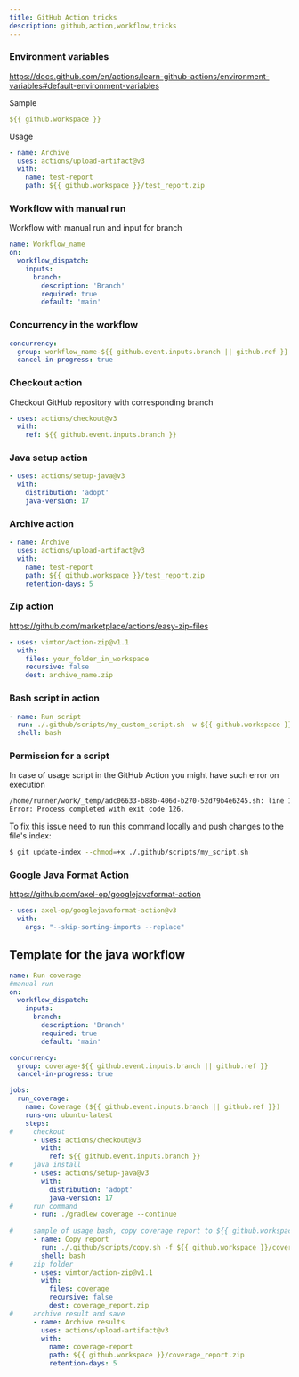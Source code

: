 ```yaml
---
title: GitHub Action tricks
description: github,action,workflow,tricks
---
```


### Environment variables

https://docs.github.com/en/actions/learn-github-actions/environment-variables#default-environment-variables

Sample
```yaml
${{ github.workspace }}
```
Usage
```yaml
- name: Archive 
  uses: actions/upload-artifact@v3
  with:
    name: test-report
    path: ${{ github.workspace }}/test_report.zip
```

### Workflow with manual run

Workflow with manual run and input for branch

```yaml
name: Workflow_name
on:
  workflow_dispatch:
    inputs:
      branch:
        description: 'Branch'
        required: true
        default: 'main'
```

### Concurrency in the workflow
```yaml
concurrency:
  group: workflow_name-${{ github.event.inputs.branch || github.ref }}
  cancel-in-progress: true
```

### Checkout action
Checkout GitHub repository with corresponding branch
```yaml
- uses: actions/checkout@v3
  with:
    ref: ${{ github.event.inputs.branch }}
```

### Java setup action
```yaml
- uses: actions/setup-java@v3
  with:
    distribution: 'adopt'
    java-version: 17
```

### Archive action

```yaml
- name: Archive 
  uses: actions/upload-artifact@v3
  with:
    name: test-report
    path: ${{ github.workspace }}/test_report.zip
    retention-days: 5
```

### Zip action

https://github.com/marketplace/actions/easy-zip-files

```yaml
- uses: vimtor/action-zip@v1.1
  with:
    files: your_folder_in_workspace
    recursive: false
    dest: archive_name.zip
```

### Bash script in action
```yaml
- name: Run script
  run: ./.github/scripts/my_custom_script.sh -w ${{ github.workspace }} -d true
  shell: bash
```

### Permission for a script

In case of usage script in the GitHub Action you might have such error on execution
```bash
/home/runner/work/_temp/adc06633-b88b-406d-b270-52d79b4e6245.sh: line 1: ./.github/scripts/my_script.sh: Permission denied
Error: Process completed with exit code 126.
```
To fix this issue need to run this command locally and push changes to the file's index:
```bash
$ git update-index --chmod=+x ./.github/scripts/my_script.sh
```

### Google Java Format Action
https://github.com/axel-op/googlejavaformat-action

```yaml
- uses: axel-op/googlejavaformat-action@v3
  with:
    args: "--skip-sorting-imports --replace"
```

## Template for the java workflow
```yaml
name: Run coverage
#manual run
on:
  workflow_dispatch:
    inputs:
      branch:
        description: 'Branch'
        required: true
        default: 'main'

concurrency:
  group: coverage-${{ github.event.inputs.branch || github.ref }}
  cancel-in-progress: true

jobs:
  run_coverage:
    name: Coverage (${{ github.event.inputs.branch || github.ref }})
    runs-on: ubuntu-latest
    steps:
#     checkout
      - uses: actions/checkout@v3
        with:
          ref: ${{ github.event.inputs.branch }}
#     java install
      - uses: actions/setup-java@v3
        with:
          distribution: 'adopt'
          java-version: 17
#     run command
      - run: ./gradlew coverage --continue
        
#     sample of usage bash, copy coverage report to ${{ github.workspace }}/coverage
      - name: Copy report
        run: ./.github/scripts/copy.sh -f ${{ github.workspace }}/coverage
        shell: bash
#     zip folder
      - uses: vimtor/action-zip@v1.1
        with:
          files: coverage
          recursive: false
          dest: coverage_report.zip
#     archive result and save
      - name: Archive results
        uses: actions/upload-artifact@v3
        with:
          name: coverage-report
          path: ${{ github.workspace }}/coverage_report.zip
          retention-days: 5
```